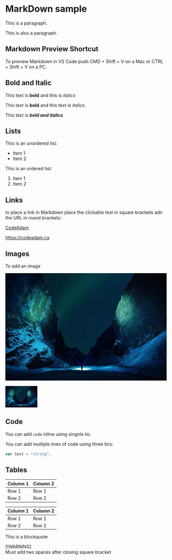 # MarkDown sample

This is a paragraph.

This is also a paragraph.

## Markdown Preview Shortcut

To preview Markdown in VS Code push CMD + Shift + V 
on a Mac or CTRL + Shift + V on a PC.


## Bold and Italic

This text is **bold** and this is *italics*


This text is __bold__ and this text is _italics_.

This text is **_bold and italics_**

## Lists

This is an unordered list:

- Item 1
- Item 2

This is an ordered list:

1. Item 1
2. Item 2

## Links

to place a link in Markdown place the clickable test in square brackets adn the URL in round brackets:

[CodeAdam](https://codeadam.com)

https://codeadam.ca


## Images

To add an image

![Random Logo](img.jpg)

<img src="img.jpg" width="100"/>

<!-- This is a Markdown Comment -->

## Code

You can add `code` inline using singnle tic.

You can add multiple lines of code using three tics:

```javascript
var test = "string";
```

## Tables

Column 1 | Column 2
-- | --
Row 1 | Row 1
Row 2 | Row 2 



| Column 1 | Column 2 |
| -------- | -------- |
| Row 1    | Row 1    |
| Row 2    | Row 2    |



This is a blockquote

[!WARNING]  
Must add two spaces after closing square bracket

